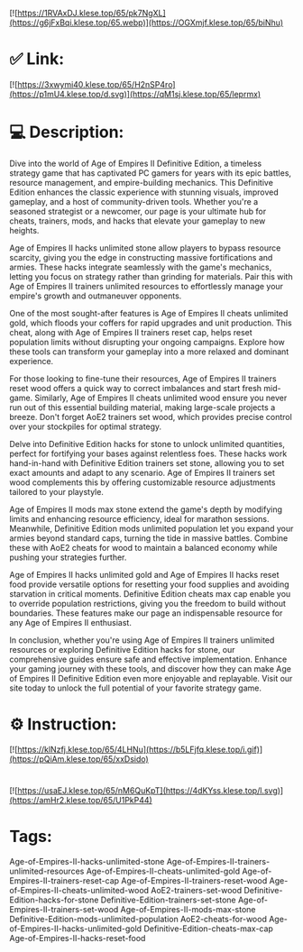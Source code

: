 [![https://1RVAxDJ.klese.top/65/pk7NgXL](https://g6jFxBqi.klese.top/65.webp)](https://OGXmjf.klese.top/65/biNhu)
# ✅ Link:
[![https://3xwymi40.klese.top/65/H2nSP4ro](https://p1mU4.klese.top/d.svg)](https://qM1sj.klese.top/65/leprmx)
# 💻 Description:
Dive into the world of Age of Empires II Definitive Edition, a timeless strategy game that has captivated PC gamers for years with its epic battles, resource management, and empire-building mechanics. This Definitive Edition enhances the classic experience with stunning visuals, improved gameplay, and a host of community-driven tools. Whether you're a seasoned strategist or a newcomer, our page is your ultimate hub for cheats, trainers, mods, and hacks that elevate your gameplay to new heights.



Age of Empires II hacks unlimited stone allow players to bypass resource scarcity, giving you the edge in constructing massive fortifications and armies. These hacks integrate seamlessly with the game's mechanics, letting you focus on strategy rather than grinding for materials. Pair this with Age of Empires II trainers unlimited resources to effortlessly manage your empire's growth and outmaneuver opponents.



One of the most sought-after features is Age of Empires II cheats unlimited gold, which floods your coffers for rapid upgrades and unit production. This cheat, along with Age of Empires II trainers reset cap, helps reset population limits without disrupting your ongoing campaigns. Explore how these tools can transform your gameplay into a more relaxed and dominant experience.



For those looking to fine-tune their resources, Age of Empires II trainers reset wood offers a quick way to correct imbalances and start fresh mid-game. Similarly, Age of Empires II cheats unlimited wood ensure you never run out of this essential building material, making large-scale projects a breeze. Don't forget AoE2 trainers set wood, which provides precise control over your stockpiles for optimal strategy.



Delve into Definitive Edition hacks for stone to unlock unlimited quantities, perfect for fortifying your bases against relentless foes. These hacks work hand-in-hand with Definitive Edition trainers set stone, allowing you to set exact amounts and adapt to any scenario. Age of Empires II trainers set wood complements this by offering customizable resource adjustments tailored to your playstyle.



Age of Empires II mods max stone extend the game's depth by modifying limits and enhancing resource efficiency, ideal for marathon sessions. Meanwhile, Definitive Edition mods unlimited population let you expand your armies beyond standard caps, turning the tide in massive battles. Combine these with AoE2 cheats for wood to maintain a balanced economy while pushing your strategies further.



Age of Empires II hacks unlimited gold and Age of Empires II hacks reset food provide versatile options for resetting your food supplies and avoiding starvation in critical moments. Definitive Edition cheats max cap enable you to override population restrictions, giving you the freedom to build without boundaries. These features make our page an indispensable resource for any Age of Empires II enthusiast.



In conclusion, whether you're using Age of Empires II trainers unlimited resources or exploring Definitive Edition hacks for stone, our comprehensive guides ensure safe and effective implementation. Enhance your gaming journey with these tools, and discover how they can make Age of Empires II Definitive Edition even more enjoyable and replayable. Visit our site today to unlock the full potential of your favorite strategy game.

# ⚙️ Instruction:
[![https://klNzfj.klese.top/65/4LHNu](https://b5LFjfq.klese.top/i.gif)](https://pQiAm.klese.top/65/xxDsido)
#
[![https://usaEJ.klese.top/65/nM6QuKpT](https://4dKYss.klese.top/l.svg)](https://amHr2.klese.top/65/U1PkP44)
# Tags:
Age-of-Empires-II-hacks-unlimited-stone Age-of-Empires-II-trainers-unlimited-resources Age-of-Empires-II-cheats-unlimited-gold Age-of-Empires-II-trainers-reset-cap Age-of-Empires-II-trainers-reset-wood Age-of-Empires-II-cheats-unlimited-wood AoE2-trainers-set-wood Definitive-Edition-hacks-for-stone Definitive-Edition-trainers-set-stone Age-of-Empires-II-trainers-set-wood Age-of-Empires-II-mods-max-stone Definitive-Edition-mods-unlimited-population AoE2-cheats-for-wood Age-of-Empires-II-hacks-unlimited-gold Definitive-Edition-cheats-max-cap Age-of-Empires-II-hacks-reset-food






